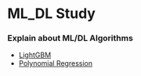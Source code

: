 # ML_DL Study

### Explain about ML/DL Algorithms

- <a href="https://blog.naver.com/hyemin8670/222381960877">LightGBM </a> 
- <a href="https://blog.naver.com/hyemin8670/222370269555">Polynomial Regression</a>
